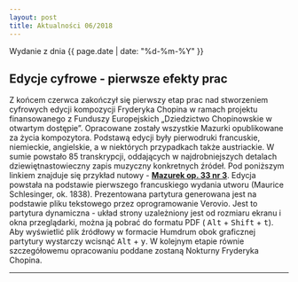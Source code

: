 ```yaml
---
layout: post
title: Aktualności 06/2018
---
```


Wydanie z dnia {{ page.date | date: "%d-%m-%Y" }}

## Edycje cyfrowe - pierwsze efekty prac

Z końcem czerwca zakończył się pierwszy etap prac nad stworzeniem cyfrowych edycji kompozycji Fryderyka Chopina w ramach projektu finansowanego z Funduszy Europejskich „Dziedzictwo Chopinowskie w otwartym dostępie”.
Opracowane zostały wszystkie Mazurki opublikowane za życia kompozytora.
Podstawą edycji były pierwodruki francuskie, niemieckie, angielskie, a w niektórych przypadkach także austriackie.
W sumie powstało 85 transkrypcji, oddających w najdrobniejszych detalach dziewiętnastowieczny zapis muzyczny konkretnych źródeł.
Pod poniższym linkiem znajduje się przykład nutowy - [**Mazurek op. 33 nr 3**](https://verovio.humdrum.org/?file=https://raw.githubusercontent.com/nifcbff/nifcbff.github.io/master/033-1a-Sm-003.krn&k=y).
Edycja powstała na podstawie pierwszego francuskiego wydania utworu (Maurice Schlesinger, ok. 1838).
Prezentowana partytura generowana jest na podstawie pliku tekstowego przez oprogramowanie Verovio. Jest to partytura dynamiczna - układ strony uzależniony jest od rozmiaru ekranu i okna przeglądarki, można ją pobrać do formatu PDF ( <kbd>Alt</kbd> +  <kbd>Shift</kbd> + <kbd>t</kbd>).
Aby wyświetlić plik źródłowy w formacie Humdrum obok graficznej partytury wystarczy wcisnąć <kbd>Alt</kbd> + <kbd>y</kbd>.
W kolejnym etapie równie szczegółowemu opracowaniu poddane zostaną Nokturny Fryderyka Chopina.

---


